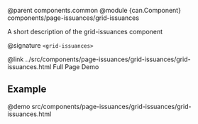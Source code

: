@parent components.common
@module {can.Component} components/page-issuances/grid-issuances <grid-issuances>

A short description of the grid-issuances component

@signature `<grid-issuances>`

@link ../src/components/page-issuances/grid-issuances/grid-issuances.html Full Page Demo

## Example

@demo src/components/page-issuances/grid-issuances/grid-issuances.html

